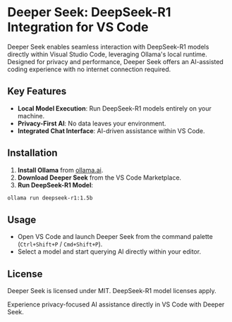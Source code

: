 # Deeper Seek: DeepSeek-R1 Integration for VS Code

Deeper Seek enables seamless interaction with DeepSeek-R1 models directly within Visual Studio Code, leveraging Ollama's local runtime. Designed for privacy and performance, Deeper Seek offers an AI-assisted coding experience with no internet connection required.

## Key Features

- **Local Model Execution**: Run DeepSeek-R1 models entirely on your machine.
- **Privacy-First AI**: No data leaves your environment.
- **Integrated Chat Interface**: AI-driven assistance within VS Code.

## Installation

1. **Install Ollama** from [ollama.ai](https://ollama.ai/).
2. **Download Deeper Seek** from the VS Code Marketplace.
3. **Run DeepSeek-R1 Model**:

```bash
ollama run deepseek-r1:1.5b
```

## Usage

- Open VS Code and launch Deeper Seek from the command palette (`Ctrl+Shift+P` / `Cmd+Shift+P`).
- Select a model and start querying AI directly within your editor.

## License

Deeper Seek is licensed under MIT. DeepSeek-R1 model licenses apply.

Experience privacy-focused AI assistance directly in VS Code with Deeper Seek.
